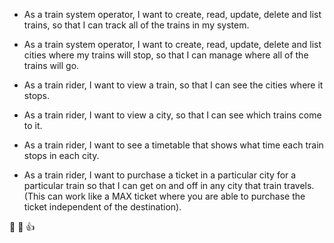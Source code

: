 * As a train system operator, I want to create, read, update, delete and list trains, so that I can track all of the trains in my system.

* As a train system operator, I want to create, read, update, delete and list cities where my trains will stop, so that I can manage where all of the trains will go.

* As a train rider, I want to view a train, so that I can see the cities where it stops.

* As a train rider, I want to view a city, so that I can see which trains come to it.

* As a train rider, I want to see a timetable that shows what time each train stops in each city.

* As a train rider, I want to purchase a ticket in a particular city for a particular train so that I can get on and off in any city that train travels. (This can work like a MAX ticket where you are able to purchase the ticket independent of the destination).


:train2: :train: :+1:

